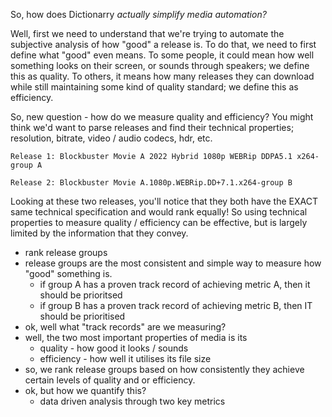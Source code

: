 So, how does Dictionarry *actually simplify media automation?*

Well, first we need to understand that we're trying to automate the subjective analysis of how "good" a release is. To do that, we need to first define what "good" even means. To some people, it could mean how well something looks on their screen, or sounds through speakers; we define this as quality. To others, it means how many releases they can download while still maintaining some kind of quality standard; we define this as efficiency. 

So, new question - how do we measure quality and efficiency? You might think we'd want to parse releases and find their technical properties; resolution, bitrate, video / audio codecs, hdr, etc. 

```
Release 1: Blockbuster Movie A 2022 Hybrid 1080p WEBRip DDPA5.1 x264-group A

Release 2: Blockbuster Movie A.1080p.WEBRip.DD+7.1.x264-group B
```

Looking at these two releases, you'll notice that they both have the EXACT same technical specification and would rank equally! So using technical properties to measure quality / efficiency can be effective, but is largely limited by the information that they convey. 

- rank release groups
- release groups are the most consistent and simple way to measure how "good" something is. 
	- if group A has a proven track record of achieving metric A, then it should be prioritsed
	- if group B has a proven track record of achieving metric B, then IT should be prioritised
- ok, well what "track records" are we measuring? 
- well, the two most important properties of media is its 
	- quality - how good it looks / sounds
	- efficiency - how well it utilises its file size
- so, we rank release groups based on how consistently they achieve certain levels of quality and or efficiency.
- ok, but how we quantify this?
	- data driven analysis through two key metrics

